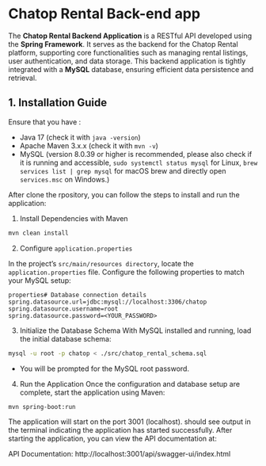 # Chatop Rental Back-end app

The **Chatop Rental Backend Application** is a RESTful API developed using the **Spring Framework**. It serves as the backend for the Chatop Rental platform, supporting core functionalities such as managing rental listings, user authentication, and data storage. This backend application is tightly integrated with a **MySQL** database, ensuring efficient data persistence and retrieval.

## 1. Installation Guide

Ensure that you have :
- Java 17 (check it with `java -version`)
- Apache Maven 3.x.x (check it with `mvn -v`)
- MySQL (version 8.0.39 or higher is recommended, please also check if it is running and accessible, `sudo systemctl status mysql` for Linux, `brew services list | grep mysql` for macOS brew and directly open `services.msc` on Windows.)

After clone the rpository, you can follow the steps to install and run the application:
1. Install Dependencies with Maven
```bash
mvn clean install
```

2. Configure `application.properties`

In the project’s `src/main/resources directory`, locate the `application.properties` file. Configure the following properties to match your MySQL setup:
```properties
properties# Database connection details
spring.datasource.url=jdbc:mysql://localhost:3306/chatop
spring.datasource.username=root
spring.datasource.password=<YOUR_PASSWORD>
```

3. Initialize the Database Schema
With MySQL installed and running, load the initial database schema:
```bash
mysql -u root -p chatop < ./src/chatop_rental_schema.sql
```
- You will be prompted for the MySQL root password.

4. Run the Application
Once the configuration and database setup are complete, start the application using Maven:
```bash
mvn spring-boot:run
```
The application will start on the port 3001 (localhost). should see output in the terminal indicating the application has started successfully.
After starting the application, you can view the API documentation at:

API Documentation: http://localhost:3001/api/swagger-ui/index.html
